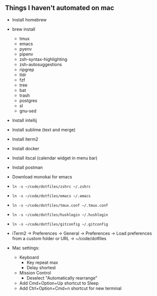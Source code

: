 ## Things I haven't automated on mac
- Install homebrew
- brew install
  - tmux
  - emacs
  - pyenv
  - pipenv
  - zsh-syntax-highlighting
  - zsh-autosuggestions
  - ripgrep
  - tldr
  - fzf
  - tree
  - bat
  - trash
  - postgres
  - sl
  - gnu-sed

- Install intellij
- Install sublime (text and merge)
- Install iterm2
- Install docker
- Install itscal (calendar widget in menu bar)
- Install postman
- Download monokai for emacs
- `ln -s ~/code/dotfiles/zshrc ~/.zshrc`
- `ln -s ~/code/dotfiles/emacs ~/.emacs`
- `ln -s ~/code/dotfiles/tmux.conf ~/.tmux.conf`
- `ln -s ~/code/dotfiles/hushlogin ~/.hushlogin`
- `ln -s ~/code/dotfiles/gitconfig ~/.gitconfig`
- iTerm2 -> Preferences -> General -> Preferences -> Load preferences from a custom folder or URL -> ~/code/dotfiles
- Mac settings:
  - Keyboard
    - Key repeat max
    - Delay shortest
  - Mission Control
    - Deselect "Automatically rearrange"
  - Add Cmd+Option+Up shortcut to Sleep
  - Add Ctrl+Option+Cmd+n shortcut for new terminal
